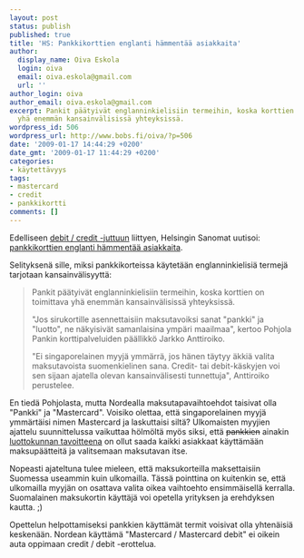 ```yaml
---
layout: post
status: publish
published: true
title: 'HS: Pankkikorttien englanti hämmentää asiakkaita'
author:
  display_name: Oiva Eskola
  login: oiva
  email: oiva.eskola@gmail.com
  url: ''
author_login: oiva
author_email: oiva.eskola@gmail.com
excerpt: Pankit päätyivät englanninkielisiin termeihin, koska korttien on toimittava
  yhä enemmän kansainvälisissä yhteyksissä.
wordpress_id: 506
wordpress_url: http://www.bobs.fi/oiva/?p=506
date: '2009-01-17 14:44:29 +0200'
date_gmt: '2009-01-17 11:44:29 +0200'
categories:
- käytettävyys
tags:
- mastercard
- credit
- pankkikortti
comments: []
---
```

<p>Edelliseen <a title="Debit ja credit maksukorteissa" href="http://oivaeskola.fi/2009/01/11/debit-ja-credit-maksukorteissa/">debit / credit -juttuun</a> liittyen, Helsingin Sanomat uutisoi: <a title="HS: Pankkikorttien englanti hämmentää asiakkaita" href="http://www.hs.fi/talous/artikkeli/Pankkikorttien+englanti+h%C3%A4mment%C3%A4%C3%A4+asiakkaita/1135242806202">pankkikorttien englanti hämmentää asiakkaita</a>.</p>
<p>Selityksenä sille, miksi pankkikorteissa käytetään englanninkielisiä termejä tarjotaan kansainvälisyyttä:</p>
<blockquote><p>Pankit päätyivät englanninkielisiin termeihin, koska korttien on toimittava yhä enemmän kansainvälisissä yhteyksissä.</p>
<p>"Jos sirukortille asennettaisiin maksutavoiksi sanat "pankki" ja "luotto", ne näkyisivät samanlaisina ympäri maailmaa", kertoo Pohjola Pankin korttipalveluiden päällikkö <span class="nimi">Jarkko Anttiroiko</span>.</p>
<p>"Ei singaporelainen myyjä ymmärrä, jos hänen täytyy äkkiä valita maksutavoista suomenkielinen sana. Credit- tai debit-käskyjen voi sen sijaan ajatella olevan kansainvälisesti tunnettuja", Anttiroiko perustelee.</p></blockquote>
<p>En tiedä Pohjolasta, mutta Nordealla maksutapavaihtoehdot taisivat olla "Pankki" ja "Mastercard". Voisiko olettaa, että singaporelainen myyjä ymmärtäisi nimen Mastercard ja laskuttaisi siltä? Ulkomaisten myyjien ajattelu suunnittelussa vaikuttaa hölmöltä myös siksi, että <span style="text-decoration: line-through;">pankkien</span> ainakin <a title="HS: Sirukorttien tunnuslukuja ei ole urkittu kassoilla" href="http://www.hs.fi/talous/artikkeli/Sirukorttien+tunnuslukuja+ei+ole+urkittu+kassoilla/1135238406574">luottokunnan tavoitteena</a> on ollut saada kaikki asiakkaat käyttämään maksupäätteitä ja valitsemaan maksutavan itse.</p>
<p>Nopeasti ajateltuna tulee mieleen, että maksukorteilla maksettaisiin Suomessa useammin kuin ulkomailla. Tässä pointtina on kuitenkin se, että ulkomailla myyjän on osattava valita oikea vaihtoehto ensimmäisellä kerralla. Suomalainen maksukortin käyttäjä voi opetella yrityksen ja erehdyksen kautta. ;)</p>
<p>Opettelun helpottamiseksi pankkien käyttämät termit voisivat olla yhtenäisiä keskenään. Nordean käyttämä "Mastercard / Mastercard debit" ei oikein auta oppimaan credit / debit -erottelua.</p>
